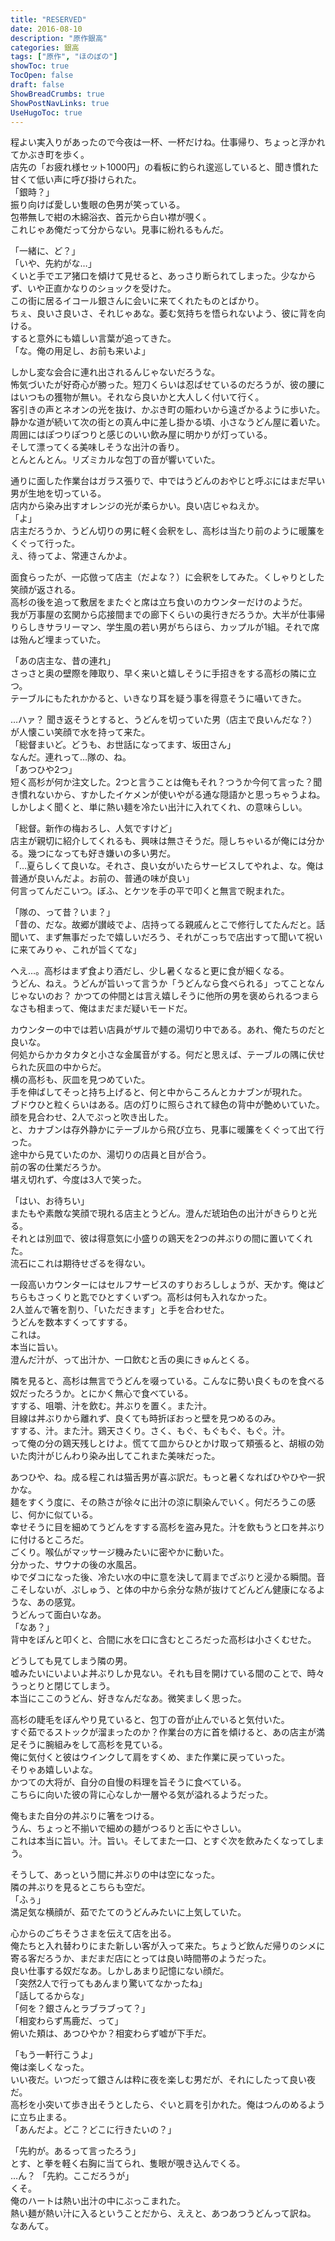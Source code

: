 ```yaml
---
title: "RESERVED"
date: 2016-08-10
description: "原作銀高"
categories: 銀高
tags: ["原作", "ほのぼの"]
showToc: true
TocOpen: false
draft: false
ShowBreadCrumbs: true
ShowPostNavLinks: true
UseHugoToc: true
---
```


程よい実入りがあったので今夜は一杯、一杯だけね。仕事帰り、ちょっと浮かれてかぶき町を歩く。  
店先の「お疲れ様セット1000円」の看板に釣られ逡巡していると、聞き慣れた甘くて低い声に呼び掛けられた。  
「銀時？」  
振り向けば愛しい隻眼の色男が笑っている。  
包帯無しで紺の木綿浴衣、首元から白い襟が覗く。  
これじゃあ俺だって分からない。見事に紛れるもんだ。  

「一緒に、ど？」  
「いや、先約がな…」  
くいと手でエア猪口を傾けて見せると、あっさり断られてしまった。少なからず、いや正直かなりのショックを受けた。  
この街に居るイコール銀さんに会いに来てくれたものとばかり。  
ちぇ、良いさ良いさ、それじゃあな。萎む気持ちを悟られないよう、彼に背を向ける。  
すると意外にも嬉しい言葉が追ってきた。  
「な。俺の用足し、お前も来いよ」  

しかし変な会合に連れ出されるんじゃないだろうな。  
怖気づいたが好奇心が勝った。短刀くらいは忍ばせているのだろうが、彼の腰にはいつもの獲物が無い。それなら良いかと大人しく付いて行く。  
客引きの声とネオンの光を抜け、かぶき町の賑わいから遠ざかるように歩いた。静かな道が続いて次の街との真ん中に差し掛かる頃、小さなうどん屋に着いた。  
周囲にはぽつりぽつりと感じのいい飲み屋に明かりが灯っている。  
そして漂ってくる美味しそうな出汁の香り。  
とんとんとん。リズミカルな包丁の音が響いていた。  

通りに面した作業台はガラス張りで、中ではうどんのおやじと呼ぶにはまだ早い男が生地を切っている。  
店内から染み出すオレンジの光が柔らかい。良い店じゃねえか。  
「よ」  
店主だろうか、うどん切りの男に軽く会釈をし、高杉は当たり前のように暖簾をくぐって行った。  
え、待ってよ、常連さんかよ。  

面食らったが、一応倣って店主（だよな？）に会釈をしてみた。くしゃりとした笑顔が返される。  
高杉の後を追って敷居をまたぐと席は立ち食いのカウンターだけのようだ。  
我が万事屋の玄関から応接間までの廊下くらいの奥行きだろうか。大半が仕事帰りらしきサラリーマン、学生風の若い男がちらほら、カップルが1組。それで席は殆んど埋まっていた。  

「あの店主な、昔の連れ」  
さっさと奥の壁際を陣取り、早く来いと嬉しそうに手招きをする高杉の隣に立つ。  
テーブルにもたれかかると、いきなり耳を疑う事を得意そうに囁いてきた。  

…ハァ？
聞き返そうとすると、うどんを切っていた男（店主で良いんだな？）が人懐こい笑顔で水を持って来た。  
「総督まいど。どうも、お世話になってます、坂田さん」  
なんだ。連れって…隊の、ね。  
「あつひや2つ」  
短く高杉が何か注文した。2つと言うことは俺もそれ？つうか今何て言った？聞き慣れないから、すかしたイケメンが使いやがる通な隠語かと思っちゃうよね。  
しかしよく聞くと、単に熱い麺を冷たい出汁に入れてくれ、の意味らしい。  

「総督。新作の梅おろし、人気ですけど」  
店主が親切に紹介してくれるも、興味は無さそうだ。隠しちゃいるが俺には分かる。幾つになっても好き嫌いの多い男だ。  
「…夏らしくて良いな。それさ、良い女がいたらサービスしてやれよ、な。俺は普通が良いんだよ。お前の、普通の味が良い」  
何言ってんだこいつ。ぼふ、とケツを手の平で叩くと無言で睨まれた。  

「隊の、って昔？いま？」  
「昔の、だな。故郷が讃岐でよ、店持ってる親戚んとこで修行してたんだと。話聞いて、まず無事だったで嬉しいだろう、それがこっちで店出すって聞いて祝いに来てみりゃ、これが旨くてな」  

へえ…。高杉はまず食より酒だし、少し暑くなると更に食が細くなる。  
うどん、ねえ。うどんが旨いって言うか「うどんなら食べられる」ってことなんじゃないのお？
かつての仲間とは言え嬉しそうに他所の男を褒められるつまらなさも相まって、俺はまだまだ疑いモードだ。  

カウンターの中では若い店員がザルで麺の湯切り中である。あれ、俺たちのだと良いな。  
何処からかカタカタと小さな金属音がする。何だと思えば、テーブルの隅に伏せられた灰皿の中からだ。  
横の高杉も、灰皿を見つめていた。  
手を伸ばしてそっと持ち上げると、何と中からころんとカナブンが現れた。  
ブドウひと粒くらいはある。店の灯りに照らされて緑色の背中が艶めいていた。  
顔を見合わせ、2人でぷっと吹き出した。  
と、カナブンは存外静かにテーブルから飛び立ち、見事に暖簾をくぐって出て行った。  
途中から見ていたのか、湯切りの店員と目が合う。  
前の客の仕業だろうか。  
堪え切れず、今度は3人で笑った。  

「はい、お待ちい」  
またもや素敵な笑顔で現れる店主とうどん。澄んだ琥珀色の出汁がきらりと光る。  
それとは別皿で、彼は得意気に小盛りの鶏天を2つの丼ぶりの間に置いてくれた。  
流石にこれは期待せざるを得ない。  

一段高いカウンターにはセルフサービスのすりおろししょうが、天かす。俺はどちらもさっくりと匙でひとすくいずつ。高杉は何も入れなかった。  
2人並んで箸を割り、「いただきます」と手を合わせた。  
うどんを数本すくってすする。  
これは。  
本当に旨い。  
澄んだ汁が、って出汁か、一口飲むと舌の奥にきゅんとくる。  

隣を見ると、高杉は無言でうどんを啜っている。こんなに勢い良くものを食べる奴だったろうか。とにかく無心で食べている。  
すする、咀嚼、汁を飲む。丼ぶりを置く。また汁。  
目線は丼ぶりから離れず、良くても時折ぼおっと壁を見つめるのみ。  
すする、汁。また汁。鶏天さくり。さく、もぐ、もぐもぐ、もぐ。汁。  
って俺の分の鶏天残しとけよ。慌てて皿からひとかけ取って頬張ると、胡椒の効いた肉汁がじんわり染み出してこれまた美味だった。  

あつひや、ね。成る程これは猫舌男が喜ぶ訳だ。もっと暑くなればひやひや一択かな。  
麺をすくう度に、その熱さが徐々に出汁の涼に馴染んでいく。何だろうこの感じ、何かに似ている。  
幸せそうに目を細めてうどんをすする高杉を盗み見た。汁を飲もうと口を丼ぶりに付けるところだ。  
ごくり。喉仏がマッサージ機みたいに密やかに動いた。  
分かった、サウナの後の水風呂。  
ゆでダコになった後、冷たい水の中に意を決して肩までざぶりと浸かる瞬間。音こそしないが、ぷしゅう、と体の中から余分な熱が抜けてどんどん健康になるような、あの感覚。  
うどんって面白いなあ。  
「なあ？」  
背中をぽんと叩くと、合間に水を口に含むところだった高杉は小さくむせた。  

どうしても見てしまう隣の男。  
嘘みたいにいよいよ丼ぶりしか見ない。それも目を開けている間のことで、時々うっとりと閉じてしまう。  
本当にここのうどん、好きなんだなあ。微笑ましく思った。  

高杉の睫毛をぼんやり見ていると、包丁の音が止んでいると気付いた。  
すぐ茹でるストックが溜まったのか？作業台の方に首を傾けると、あの店主が満足そうに腕組みをして高杉を見ている。  
俺に気付くと彼はウインクして肩をすくめ、また作業に戻っていった。  
そりゃあ嬉しいよな。  
かつての大将が、自分の自慢の料理を旨そうに食べている。  
こちらに向いた彼の背に心なしか一層やる気が溢れるようだった。  

俺もまた自分の丼ぶりに箸をつける。  
うん、ちょっと不揃いで細めの麺がつるりと舌にやさしい。  
これは本当に旨い。汁。旨い。そしてまた一口、とすぐ次を飲みたくなってしまう。  

そうして、あっという間に丼ぶりの中は空になった。  
隣の丼ぶりを見るとこちらも空だ。  
「ふぅ」  
満足気な横顔が、茹でたてのうどんみたいに上気していた。  

心からのごちそうさまを伝えて店を出る。  
俺たちと入れ替わりにまた新しい客が入って来た。ちょうど飲んだ帰りのシメに寄る客だろうか、まだまだ店にとっては良い時間帯のようだった。  
良い仕事する奴だなあ。しかしあまり記憶にない顔だ。  
「突然2人で行ってもあんまり驚いてなかったね」  
「話してるからな」  
「何を？銀さんとラブラブって？」  
「相変わらず馬鹿だ、って」  
俯いた頬は、あつひやか？相変わらず嘘が下手だ。  

「もう一軒行こうよ」  
俺は楽しくなった。  
いい夜だ。いつだって銀さんは粋に夜を楽しむ男だが、それにしたって良い夜だ。  
高杉を小突いて歩き出そうとしたら、ぐいと肩を引かれた。俺はつんのめるように立ち止まる。  
「あんだよ。どこ？どこに行きたいの？」  

「先約が。あるって言ったろう」  
とす、と拳を軽く右胸に当てられ、隻眼が覗き込んでくる。  
…ん？
「先約。ここだろうが」  
くそ。  
俺のハートは熱い出汁の中にぶっこまれた。  
熱い麺が熱い汁に入るということだから、ええと、あつあつうどんって訳ね。  
なあんて。